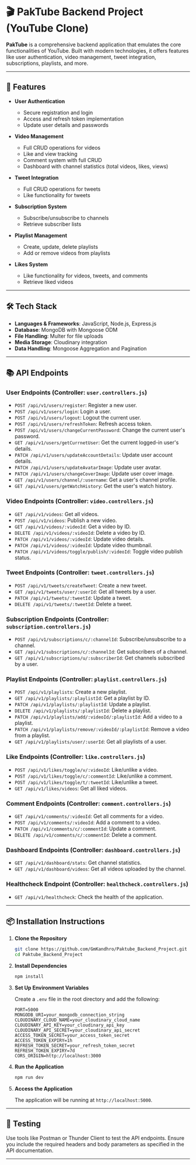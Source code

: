 # 🎬 PakTube Backend Project (YouTube Clone)

**PakTube** is a comprehensive backend application that emulates the core functionalities of YouTube. Built with modern technologies, it offers features like user authentication, video management, tweet integration, subscriptions, playlists, and more.

---

## 🚀 Features

- **User Authentication**
  - Secure registration and login
  - Access and refresh token implementation
  - Update user details and passwords

- **Video Management**
  - Full CRUD operations for videos
  - Like and view tracking
  - Comment system with full CRUD
  - Dashboard with channel statistics (total videos, likes, views)

- **Tweet Integration**
  - Full CRUD operations for tweets
  - Like functionality for tweets

- **Subscription System**
  - Subscribe/unsubscribe to channels
  - Retrieve subscriber lists

- **Playlist Management**
  - Create, update, delete playlists
  - Add or remove videos from playlists

- **Likes System**
  - Like functionality for videos, tweets, and comments
  - Retrieve liked videos

---

## 🛠️ Tech Stack

- **Languages & Frameworks**: JavaScript, Node.js, Express.js
- **Database**: MongoDB with Mongoose ODM
- **File Handling**: Multer for file uploads
- **Media Storage**: Cloudinary integration
- **Data Handling**: Mongoose Aggregation and Pagination

---

## 📚 API Endpoints

### User Endpoints (Controller: `user.controllers.js`)
- `POST /api/v1/users/register`: Register a new user.
- `POST /api/v1/users/login`: Login a user.
- `POST /api/v1/users/logout`: Logout the current user.
- `POST /api/v1/users/refreshToken`: Refresh access token.
- `POST /api/v1/users/changeCurrentPassword`: Change the current user's password.
- `GET /api/v1/users/getCurrnetUser`: Get the current logged-in user's details.
- `PATCH /api/v1/users/updateAccountDetails`: Update user account details.
- `PATCH /api/v1/users/updateAvatarImage`: Update user avatar.
- `PATCH /api/v1/users/changeCoverImage`: Update user cover image.
- `GET /api/v1/users/channel/:username`: Get a user's channel profile.
- `GET /api/v1/users/getWatchHistory`: Get the user's watch history.

### Video Endpoints (Controller: `video.controllers.js`)
- `GET /api/v1/videos`: Get all videos.
- `POST /api/v1/videos`: Publish a new video.
- `GET /api/v1/videos/:videoId`: Get a video by ID.
- `DELETE /api/v1/videos/:videoId`: Delete a video by ID.
- `PATCH /api/v1/videos/:videoId`: Update video details.
- `PATCH /api/v1/videos/:videoId`: Update video thumbnail.
- `PATCH /api/v1/videos/toggle/publish/:videoId`: Toggle video publish status.

### Tweet Endpoints (Controller: `tweet.controllers.js`)
- `POST /api/v1/tweets/createTweet`: Create a new tweet.
- `GET /api/v1/tweets/user/:userId`: Get all tweets by a user.
- `PATCH /api/v1/tweets/:tweetId`: Update a tweet.
- `DELETE /api/v1/tweets/:tweetId`: Delete a tweet.

### Subscription Endpoints (Controller: `subscription.controllers.js`)
- `POST /api/v1/subscriptions/c/:channelId`: Subscribe/unsubscribe to a channel.
- `GET /api/v1/subscriptions/c/:channelId`: Get subscribers of a channel.
- `GET /api/v1/subscriptions/u/:subscriberId`: Get channels subscribed by a user.

### Playlist Endpoints (Controller: `playlist.controllers.js`)
- `POST /api/v1/playlists`: Create a new playlist.
- `GET /api/v1/playlists/:playlistId`: Get a playlist by ID.
- `PATCH /api/v1/playlists/:playlistId`: Update a playlist.
- `DELETE /api/v1/playlists/:playlistId`: Delete a playlist.
- `PATCH /api/v1/playlists/add/:videoId/:playlistId`: Add a video to a playlist.
- `PATCH /api/v1/playlists/remove/:videoId/:playlistId`: Remove a video from a playlist.
- `GET /api/v1/playlists/user/:userId`: Get all playlists of a user.

### Like Endpoints (Controller: `like.controllers.js`)
- `POST /api/v1/likes/toggle/v/:videoId`: Like/unlike a video.
- `POST /api/v1/likes/toggle/c/:commentId`: Like/unlike a comment.
- `POST /api/v1/likes/toggle/t/:tweetId`: Like/unlike a tweet.
- `GET /api/v1/likes/videos`: Get all liked videos.

### Comment Endpoints (Controller: `comment.controllers.js`)
- `GET /api/v1/comments/:videoId`: Get all comments for a video.
- `POST /api/v1/comments/:videoId`: Add a comment to a video.
- `PATCH /api/v1/comments/c/:commentId`: Update a comment.
- `DELETE /api/v1/comments/c/:commentId`: Delete a comment.

### Dashboard Endpoints (Controller: `dashboard.controllers.js`)
- `GET /api/v1/dashboard/stats`: Get channel statistics.
- `GET /api/v1/dashboard/videos`: Get all videos uploaded by the channel.

### Healthcheck Endpoint (Controller: `healthcheck.controllers.js`)
- `GET /api/v1/healthcheck`: Check the health of the application.

---

## 📦 Installation Instructions

1. **Clone the Repository**

   ```bash
   git clone https://github.com/GmKandhro/Paktube_Backend_Project.git
   cd Paktube_Backend_Project
   ```

2. **Install Dependencies**

   ```bash
   npm install
   ```

3. **Set Up Environment Variables**

   Create a `.env` file in the root directory and add the following:

   ```env
   PORT=5000
   MONGODB_URI=your_mongodb_connection_string
   CLOUDINARY_CLOUD_NAME=your_cloudinary_cloud_name
   CLOUDINARY_API_KEY=your_cloudinary_api_key
   CLOUDINARY_API_SECRET=your_cloudinary_api_secret
   ACCESS_TOKEN_SECRET=your_access_token_secret
   ACCESS_TOKEN_EXPIRY=1h
   REFRESH_TOKEN_SECRET=your_refresh_token_secret
   REFRESH_TOKEN_EXPIRY=7d
   CORS_ORIGIN=http://localhost:3000
   ```

4. **Run the Application**

   ```bash
   npm run dev
   ```

5. **Access the Application**

   The application will be running at `http://localhost:5000`.

---

## 🧪 Testing

Use tools like Postman or Thunder Client to test the API endpoints. Ensure you include the required headers and body parameters as specified in the API documentation.

---


